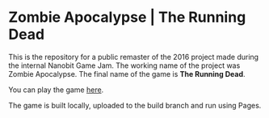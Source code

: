 # Zombie Apocalypse | The Running Dead

This is the repository for a public remaster of the 2016 project made during the internal Nanobit Game Jam. The working name of the project was Zombie Apocalypse. The final name of the game is __The Running Dead__. 

You can play the game [here](https://nanobitmarko.github.io/zombie-apocalypse/).

The game is built locally, uploaded to the build branch and run using Pages.
